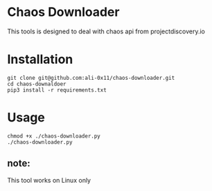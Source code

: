 # Chaos Downloader

This tools is designed to deal with chaos api from projectdiscovery.io

# Installation

```
git clone git@github.com:ali-0x11/chaos-downloader.git
cd chaos-downaldoer
pip3 install -r requirements.txt
```

# Usage

```
chmod +x ./chaos-downloader.py
./chaos-downloader.py
```

## note:

This tool works on Linux only
